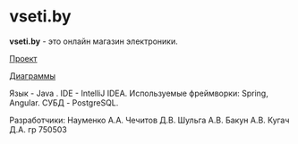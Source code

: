 ﻿# vseti.by
**vseti.by** - это онлайн магазин электроники. 

[Проект](https://github.com/AndrewNaumenko/vseti/tree/master/vseti.by) 

[Диаграммы](https://github.com/AndrewNaumenko/vseti/tree/master/Диаграммы) 

Язык - Java . IDE - IntelliJ IDEA. Используемые фреймворки: Spring, Angular. СУБД - PostgreSQL.

Разработчики: Науменко А.А. Чечитов Д.В. Шульга А.В. Бакун А.В. Кугач Д.А. гр 750503  
